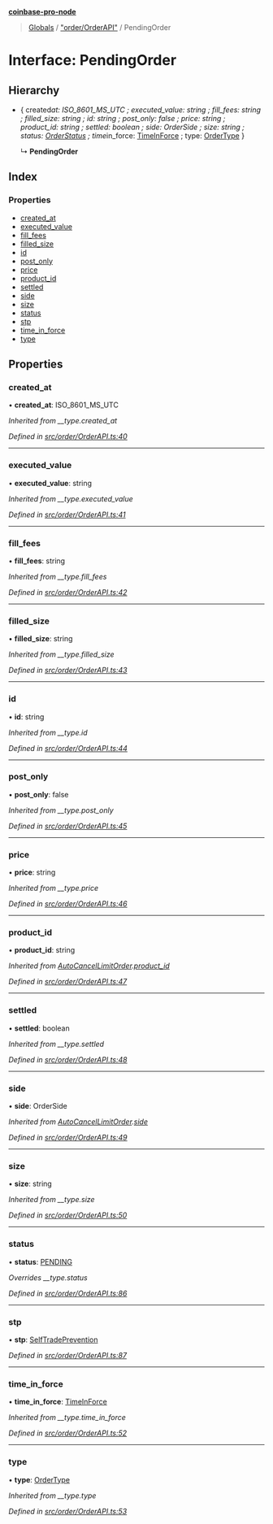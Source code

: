 **[coinbase-pro-node](../README.md)**

> [Globals](../globals.md) / ["order/OrderAPI"](../modules/_order_orderapi_.md) / PendingOrder

# Interface: PendingOrder

## Hierarchy

- { created*at: ISO_8601_MS_UTC ; executed_value: string ; fill_fees: string ; filled_size: string ; id: string ; post_only: false ; price: string ; product_id: string ; settled: boolean ; side: OrderSide ; size: string ; status: [OrderStatus](../enums/\_order_orderapi*.orderstatus.md) ; time*in_force: [TimeInForce](../enums/\_order_orderapi*.timeinforce.md) ; type: [OrderType](../enums/_order_orderapi_.ordertype.md) }

  ↳ **PendingOrder**

## Index

### Properties

- [created_at](_order_orderapi_.pendingorder.md#created_at)
- [executed_value](_order_orderapi_.pendingorder.md#executed_value)
- [fill_fees](_order_orderapi_.pendingorder.md#fill_fees)
- [filled_size](_order_orderapi_.pendingorder.md#filled_size)
- [id](_order_orderapi_.pendingorder.md#id)
- [post_only](_order_orderapi_.pendingorder.md#post_only)
- [price](_order_orderapi_.pendingorder.md#price)
- [product_id](_order_orderapi_.pendingorder.md#product_id)
- [settled](_order_orderapi_.pendingorder.md#settled)
- [side](_order_orderapi_.pendingorder.md#side)
- [size](_order_orderapi_.pendingorder.md#size)
- [status](_order_orderapi_.pendingorder.md#status)
- [stp](_order_orderapi_.pendingorder.md#stp)
- [time_in_force](_order_orderapi_.pendingorder.md#time_in_force)
- [type](_order_orderapi_.pendingorder.md#type)

## Properties

### created_at

• **created_at**: ISO_8601_MS_UTC

_Inherited from \_\_type.created_at_

_Defined in [src/order/OrderAPI.ts:40](https://github.com/bennycode/coinbase-pro-node/blob/e6678df/src/order/OrderAPI.ts#L40)_

---

### executed_value

• **executed_value**: string

_Inherited from \_\_type.executed_value_

_Defined in [src/order/OrderAPI.ts:41](https://github.com/bennycode/coinbase-pro-node/blob/e6678df/src/order/OrderAPI.ts#L41)_

---

### fill_fees

• **fill_fees**: string

_Inherited from \_\_type.fill_fees_

_Defined in [src/order/OrderAPI.ts:42](https://github.com/bennycode/coinbase-pro-node/blob/e6678df/src/order/OrderAPI.ts#L42)_

---

### filled_size

• **filled_size**: string

_Inherited from \_\_type.filled_size_

_Defined in [src/order/OrderAPI.ts:43](https://github.com/bennycode/coinbase-pro-node/blob/e6678df/src/order/OrderAPI.ts#L43)_

---

### id

• **id**: string

_Inherited from \_\_type.id_

_Defined in [src/order/OrderAPI.ts:44](https://github.com/bennycode/coinbase-pro-node/blob/e6678df/src/order/OrderAPI.ts#L44)_

---

### post_only

• **post_only**: false

_Inherited from \_\_type.post_only_

_Defined in [src/order/OrderAPI.ts:45](https://github.com/bennycode/coinbase-pro-node/blob/e6678df/src/order/OrderAPI.ts#L45)_

---

### price

• **price**: string

_Inherited from \_\_type.price_

_Defined in [src/order/OrderAPI.ts:46](https://github.com/bennycode/coinbase-pro-node/blob/e6678df/src/order/OrderAPI.ts#L46)_

---

### product_id

• **product_id**: string

_Inherited from [AutoCancelLimitOrder](_order_orderapi_.autocancellimitorder.md).[product_id](_order_orderapi_.autocancellimitorder.md#product_id)_

_Defined in [src/order/OrderAPI.ts:47](https://github.com/bennycode/coinbase-pro-node/blob/e6678df/src/order/OrderAPI.ts#L47)_

---

### settled

• **settled**: boolean

_Inherited from \_\_type.settled_

_Defined in [src/order/OrderAPI.ts:48](https://github.com/bennycode/coinbase-pro-node/blob/e6678df/src/order/OrderAPI.ts#L48)_

---

### side

• **side**: OrderSide

_Inherited from [AutoCancelLimitOrder](_order_orderapi_.autocancellimitorder.md).[side](_order_orderapi_.autocancellimitorder.md#side)_

_Defined in [src/order/OrderAPI.ts:49](https://github.com/bennycode/coinbase-pro-node/blob/e6678df/src/order/OrderAPI.ts#L49)_

---

### size

• **size**: string

_Inherited from \_\_type.size_

_Defined in [src/order/OrderAPI.ts:50](https://github.com/bennycode/coinbase-pro-node/blob/e6678df/src/order/OrderAPI.ts#L50)_

---

### status

• **status**: [PENDING](../enums/_order_orderapi_.orderstatus.md#pending)

_Overrides \_\_type.status_

_Defined in [src/order/OrderAPI.ts:86](https://github.com/bennycode/coinbase-pro-node/blob/e6678df/src/order/OrderAPI.ts#L86)_

---

### stp

• **stp**: [SelfTradePrevention](../enums/_order_orderapi_.selftradeprevention.md)

_Defined in [src/order/OrderAPI.ts:87](https://github.com/bennycode/coinbase-pro-node/blob/e6678df/src/order/OrderAPI.ts#L87)_

---

### time_in_force

• **time_in_force**: [TimeInForce](../enums/_order_orderapi_.timeinforce.md)

_Inherited from \_\_type.time_in_force_

_Defined in [src/order/OrderAPI.ts:52](https://github.com/bennycode/coinbase-pro-node/blob/e6678df/src/order/OrderAPI.ts#L52)_

---

### type

• **type**: [OrderType](../enums/_order_orderapi_.ordertype.md)

_Inherited from \_\_type.type_

_Defined in [src/order/OrderAPI.ts:53](https://github.com/bennycode/coinbase-pro-node/blob/e6678df/src/order/OrderAPI.ts#L53)_
